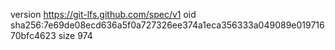 version https://git-lfs.github.com/spec/v1
oid sha256:7e69de08ecd636a5f0a727326ee374a1eca356333a049089e01971670bfc4623
size 974
